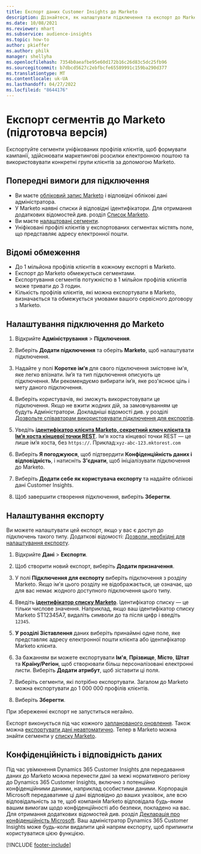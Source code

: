 ```yaml
---
title: Експорт даних Customer Insights до Marketo
description: Дізнайтеся, як налаштувати підключення та експорт до Marketo.
ms.date: 10/08/2021
ms.reviewer: mhart
ms.subservice: audience-insights
ms.topic: how-to
author: pkieffer
ms.author: philk
manager: shellyha
ms.openlocfilehash: 7354b0aeafbe95e60d172b16c26d83c5dc25fb96
ms.sourcegitcommit: b7dbcd5627c2ebfbcfe65589991c159ba290d377
ms.translationtype: MT
ms.contentlocale: uk-UA
ms.lasthandoff: 04/27/2022
ms.locfileid: "8644176"
---
```

# <a name="export-segments-to-marketo-preview"></a>Експорт сегментів до Marketo (підготовча версія)

Експортуйте сегменти уніфікованих профілів клієнтів, щоб формувати кампанії, здійснювати маркетингові розсилки електронною поштою та використовувати конкретні групи клієнтів за допомогою Marketo.

## <a name="prerequisites-for-connection"></a>Попередні вимоги для підключення

-   Ви маєте [обліковий запис Marketo](https://login.marketo.com/) і відповідні облікові дані адміністратора.
-   У Marketo наявні списки й відповідні ідентифікатори. Для отримання додаткових відомостей див. розділ [Список Marketo](https://docs.marketo.com/display/public/DOCS/Understanding+Static+Lists).
-   Ви маєте [налаштовані сегменти](segments.md).
-   Уніфіковані профілі клієнтів у експортованих сегментах містять поле, що представляє адресу електронної пошти.

## <a name="known-limitations"></a>Відомі обмеження

- До 1 мільйона профілів клієнтів в кожному експорті в Marketo.
- Експорт до Marketo обмежується сегментами.
- Експортування сегментів потужністю в 1 мільйон профілів клієнтів може тривати до 3 годин. 
- Кількість профілів клієнтів, які можна експортувати в Marketo, визначається та обмежується умовами вашого сервісного договору з Marketo.

## <a name="set-up-connection-to-marketo"></a>Налаштування підключення до Marketo

1. Відкрийте **Адміністрування** > **Підключення**.

1. Виберіть **Додати підключення** та оберіть **Marketo**, щоб налаштувати підключення.

1. Надайте у полі **Коротке ім’я** для свого підключення змістовне ім'я, яке легко впізнати. Ім’я та тип підключення описують це підключення. Ми рекомендуємо вибирати ім’я, яке роз'яснює ціль і мету даного підключення.

1. Виберіть користувачів, які зможуть використовувати це підключення. Якщо не вжити жодних дій, за замовчуванням це будуть Адміністратори. Докладніші відомості див. у розділі [Дозвольте співавторам використовувати підключення для експортів](connections.md#allow-contributors-to-use-a-connection-for-exports).

1. Уведіть **[ідентифікатор клієнта Marketo, секретний ключ клієнта та Ім’я хоста кінцевої точки REST](https://developers.marketo.com/rest-api/authentication/)**. Ім'я хоста кінцевої точки REST — це лише ім’я хоста, без `https://`. Приклад:`xyz-abc-123.mktorest.com` 

1. Виберіть **Я погоджуюся**, щоб підтвердити **Конфіденційність даних і відповідність**, і натисніть **З'єднати**, щоб ініціалізувати підключення до Marketo.

1. Виберіть **Додати себе як користувача експорту** та надайте облікові дані Customer Insights.

1. Щоб завершити створення підключення, виберіть **Зберегти**.

## <a name="configure-an-export"></a>Налаштування експорту

Ви можете налаштувати цей експорт, якщо у вас є доступ до підключень такого типу. Додаткові відомості: [Дозволи, необхідні для налаштування експорту](export-destinations.md#set-up-a-new-export).

1. Відкрийте **Дані** > **Експорти**.

1. Щоб створити новий експорт, виберіть **Додати призначення**.

1. У полі **Підключення для експорту** виберіть підключення з розділу Marketo. Якщо ім'я цього розділу не відображається, це означає, що для вас немає жодного доступного підключення цього типу.

1. Введіть **[ідентифікатор списку Marketo](https://docs.marketo.com/display/public/DOCS/Understanding+Static+Lists)**. Ідентифікатор списку — це тільки числове значення. Наприклад, якщо ваш ідентифікатор списку Marketo ST12345A7, видаліть символи до та після цифр і введіть `12345`. 

1. **У розділі Зіставлення** даних виберіть принаймні одне поле, яке представляє адресу електронної пошти клієнта або ідентифікатор Marketo клієнта. 

1. За бажанням ви можете експортувати **Ім'я**, **Прізвище**, **Місто**, **Штат** та **Країну/Регіон**, щоб створювати більш персоналізовані електронні листи. Виберіть **Додати атрибут**, щоб зіставити ці поля.

1. Виберіть сегменти, які потрібно експортувати. Загалом до Marketo можна експортувати до 1 000 000 профілів клієнтів.

1. Виберіть **Зберегти**.

При збереженні експорт не запуститься негайно.

Експорт виконується під час кожного [запланованого оновлення](system.md#schedule-tab). Також можна [експортувати дані неавтоматично](export-destinations.md#run-exports-on-demand). Тепер в Marketo можна знайти сегменти у [списку Marketo](https://docs.marketo.com/display/public/DOCS/Understanding+Static+Lists).


## <a name="data-privacy-and-compliance"></a>Конфіденційність і відповідність даних

Під час увімкнення Dynamics 365 Customer Insights для передавання даних до Marketo можна перенести дані за межі нормативного регіону до Dynamics 365 Customer Insights, включно з потенційно конфіденційними даними, наприклад особистими даними. Корпорація Microsoft передаватиме ці дані відповідно до ваших указівок, але всю відповідальність за те, щоб компанія Marketo відповідала будь-яким вашим вимогам щодо конфіденційності або безпеки, покладено на вас. Для отримання додаткових відомостей див. розділ [Декларація про конфіденційність Microsoft](https://go.microsoft.com/fwlink/?linkid=396732).
Ваш адміністратор Dynamics 365 Customer Insights може будь-коли видалити цей напрям експорту, щоб припинити користуватися цією функцією.


[!INCLUDE [footer-include](includes/footer-banner.md)]
